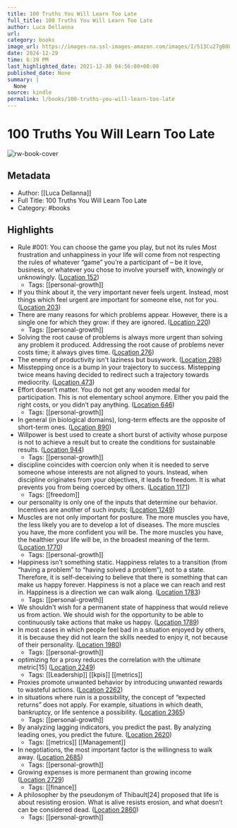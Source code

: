 ```yaml
---
title: 100 Truths You Will Learn Too Late
full_title: 100 Truths You Will Learn Too Late
author: Luca Dellanna
url: 
category: books
image_url: https://images-na.ssl-images-amazon.com/images/I/513Cu27gB0L._SL200_.jpg
date: 2024-12-29
time: 6:39 PM
last_highlighted_date: 2021-12-30 04:56:00+00:00
published_date: None
summary: |
  None
source: kindle
permalink: l/books/100-truths-you-will-learn-too-late
---
```

# 100 Truths You Will Learn Too Late

![rw-book-cover](https://images-na.ssl-images-amazon.com/images/I/513Cu27gB0L._SL200_.jpg)

## Metadata
- Author: [[Luca Dellanna]]
- Full Title: 100 Truths You Will Learn Too Late
- Category: #books

## Highlights
- Rule #001: You can choose the game you play, but not its rules Most frustration and unhappiness in your life will come from not respecting the rules of whatever “game” you’re a participant of – be it love, business, or whatever you chose to involve yourself with, knowingly or unknowingly. ([Location 152](https://readwise.io/to_kindle?action=open&asin=B07RRCXV3J&location=152))
    - Tags: [[personal-growth]] 
- If you think about it, the very important never feels urgent. Instead, most things which feel urgent are important for someone else, not for you. ([Location 203](https://readwise.io/to_kindle?action=open&asin=B07RRCXV3J&location=203))
- There are many reasons for which problems appear. However, there is a single one for which they grow: if they are ignored. ([Location 220](https://readwise.io/to_kindle?action=open&asin=B07RRCXV3J&location=220))
    - Tags: [[personal-growth]] 
- Solving the root cause of problems is always more urgent than solving any problem it produced. Addressing the root cause of problems never costs time; it always gives time. ([Location 276](https://readwise.io/to_kindle?action=open&asin=B07RRCXV3J&location=276))
- The enemy of productivity isn't laziness but busywork. ([Location 298](https://readwise.io/to_kindle?action=open&asin=B07RRCXV3J&location=298))
- Misstepping once is a bump in your trajectory to success. Mistepping twice means having decided to redirect such a trajectory towards mediocrity. ([Location 473](https://readwise.io/to_kindle?action=open&asin=B07RRCXV3J&location=473))
- Effort doesn’t matter. You do not get any wooden medal for participation. This is not elementary school anymore. Either you paid the right costs, or you didn’t pay anything. ([Location 646](https://readwise.io/to_kindle?action=open&asin=B07RRCXV3J&location=646))
    - Tags: [[personal-growth]] 
- In general (in biological domains), long-term effects are the opposite of short-term ones. ([Location 890](https://readwise.io/to_kindle?action=open&asin=B07RRCXV3J&location=890))
- Willpower is best used to create a short burst of activity whose purpose is not to achieve a result but to create the conditions for sustainable results. ([Location 944](https://readwise.io/to_kindle?action=open&asin=B07RRCXV3J&location=944))
    - Tags: [[personal-growth]] 
- discipline coincides with coercion only when it is needed to serve someone whose interests are not aligned to yours. Instead, when discipline originates from your objectives, it leads to freedom. It is what prevents you from being coerced by others. ([Location 1171](https://readwise.io/to_kindle?action=open&asin=B07RRCXV3J&location=1171))
    - Tags: [[freedom]] 
- our personality is only one of the inputs that determine our behavior. Incentives are another of such inputs; ([Location 1249](https://readwise.io/to_kindle?action=open&asin=B07RRCXV3J&location=1249))
- Muscles are not only important for posture. The more muscles you have, the less likely you are to develop a lot of diseases. The more muscles you have, the more confident you will be. The more muscles you have, the healthier your life will be, in the broadest meaning of the term. ([Location 1770](https://readwise.io/to_kindle?action=open&asin=B07RRCXV3J&location=1770))
    - Tags: [[personal-growth]] 
- Happiness isn’t something static. Happiness relates to a transition (from “having a problem” to “having solved a problem”), not to a state. Therefore, it is self-deceiving to believe that there is something that can make us happy forever. Happiness is not a place we can reach and rest in. Happiness is a direction we can walk along. ([Location 1783](https://readwise.io/to_kindle?action=open&asin=B07RRCXV3J&location=1783))
    - Tags: [[personal-growth]] 
- We shouldn't wish for a permanent state of happiness that would relieve us from action. We should wish for the opportunity to be able to continuously take actions that make us happy. ([Location 1789](https://readwise.io/to_kindle?action=open&asin=B07RRCXV3J&location=1789))
- In most cases in which people feel bad in a situation enjoyed by others, it is because they did not learn the skills needed to enjoy it, not because of their personality. ([Location 1980](https://readwise.io/to_kindle?action=open&asin=B07RRCXV3J&location=1980))
    - Tags: [[personal-growth]] 
- optimizing for a proxy reduces the correlation with the ultimate metric[15] ([Location 2249](https://readwise.io/to_kindle?action=open&asin=B07RRCXV3J&location=2249))
    - Tags: [[Leadership]] [[kpis]] [[metrics]] 
- Proxies promote unwanted behavior by introducing unwanted rewards to wasteful actions. ([Location 2262](https://readwise.io/to_kindle?action=open&asin=B07RRCXV3J&location=2262))
- in situations where ruin is a possibility, the concept of “expected returns” does not apply. For example, situations in which death, bankruptcy, or life sentence a possibility. ([Location 2365](https://readwise.io/to_kindle?action=open&asin=B07RRCXV3J&location=2365))
    - Tags: [[personal-growth]] 
- By analyzing lagging indicators, you predict the past. By analyzing leading ones, you predict the future. ([Location 2620](https://readwise.io/to_kindle?action=open&asin=B07RRCXV3J&location=2620))
    - Tags: [[metrics]] [[Management]] 
- In negotiations, the most important factor is the willingness to walk away. ([Location 2685](https://readwise.io/to_kindle?action=open&asin=B07RRCXV3J&location=2685))
    - Tags: [[personal-growth]] 
- Growing expenses is more permanent than growing income ([Location 2729](https://readwise.io/to_kindle?action=open&asin=B07RRCXV3J&location=2729))
    - Tags: [[finance]] 
- A philosopher by the pseudonym of Thibault[24] proposed that life is about resisting erosion. What is alive resists erosion, and what doesn’t can be considered dead. ([Location 2860](https://readwise.io/to_kindle?action=open&asin=B07RRCXV3J&location=2860))
    - Tags: [[personal-growth]] 


